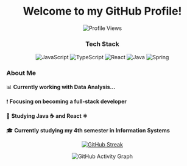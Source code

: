 <div align="center">
  <h1>Welcome to my GitHub Profile!</h1>

  <img src="https://komarev.com/ghpvc/?username=hugoFreit4s&color=blueviolet" alt="Profile Views" />

  <h3>Tech Stack</h3>
  <p>
    <img src="https://img.shields.io/badge/JavaScript-323330?style=plastic&logo=javascript&logoColor=F7DF1E" alt="JavaScript" />
    <img src="https://img.shields.io/badge/TypeScript-007ACC?style=plastic&logo=typescript&logoColor=white" alt="TypeScript" />
    <img src="https://img.shields.io/badge/React-20232A?style=plastic&logo=react&logoColor=61DAFB" alt="React" />
    <img src="https://img.shields.io/badge/Java-007396?style=plastic&logo=java&logoColor=white" alt="Java" />
    <img src="https://img.shields.io/badge/Spring-6DB33F?style=plastic&logo=spring&logoColor=white" alt="Spring" />
  </p>

  <div align="left" style="margin-top: 20px;">
    <h3>About Me</h3>
    <p>📊 <strong>Currently working with Data Analysis...</strong></p>
    <p>❗ <strong>Focusing on becoming a full-stack developer</strong></p>
    <p>📖 <strong>Studying Java ☕ and React ⚛️</strong></p>
    <p>🎓 <strong>Currently studying my 4th semester in Information Systems</strong></p>
  </div>

  <p>
    <a href="https://git.io/streak-stats">
      <img src="https://streak-stats.demolab.com/?user=hugoFreit4s&theme=radical" alt="GitHub Streak" />
    </a>
  </p>
  
  <p>
    <img src="https://github-readme-activity-graph.vercel.app/graph?username=hugoFreit4s&bg_color=000000&color=00ff00&line=00ff00&point=ffffff&area=true&hide_border=true" alt="GitHub Activity Graph" />
  </p>
</div>
